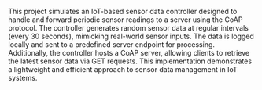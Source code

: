 This project simulates an IoT-based sensor data controller designed to handle and forward periodic sensor readings to a server using the CoAP protocol. The controller generates random sensor data at regular intervals (every 30 seconds), mimicking real-world sensor inputs. The data is logged locally and sent to a predefined server endpoint for processing. Additionally, the controller hosts a CoAP server, allowing clients to retrieve the latest sensor data via GET requests. This implementation demonstrates a lightweight and efficient approach to sensor data management in IoT systems.
